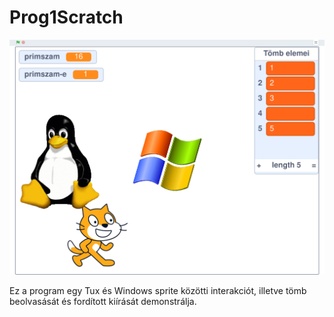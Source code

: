 # Prog1Scratch

![alt text](https://github.com/HevRobert/Prog1Scratch/blob/35fa93f01ef2f215b64c882c3c9ac9fef5899b56/Screenshot_20250321_110400.png)

Ez a program egy Tux és Windows sprite közötti interakciót, illetve tömb beolvasását és fordított kiírását demonstrálja.
